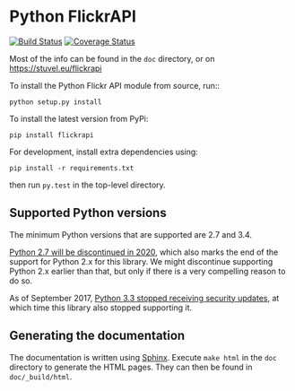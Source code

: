 Python FlickrAPI
================

[![Build
Status](https://travis-ci.org/sybrenstuvel/flickrapi.svg?branch=master)](https://travis-ci.org/sybrenstuvel/flickrapi)
[![Coverage
Status](https://coveralls.io/repos/github/sybrenstuvel/flickrapi/badge.svg?branch=master)](https://coveralls.io/github/sybrenstuvel/flickrapi?branch=master)

Most of the info can be found in the `doc` directory, or on
https://stuvel.eu/flickrapi

To install the Python Flickr API module from source, run::

    python setup.py install

To install the latest version from PyPi:

    pip install flickrapi

For development, install extra dependencies using:

    pip install -r requirements.txt

then run `py.test` in the top-level directory.

Supported Python versions
-------------------------

The minimum Python versions that are supported are 2.7 and 3.4.

[Python 2.7 will be discontinued in 2020](http://www.i-programmer.info/news/216-python/7179-python-27-to-be-maintained-until-2020.html),
which also marks the end of the support for Python 2.x for this
library. We might discontinue supporting Python 2.x earlier than that,
but only if there is a very compelling reason to do so.

As of September 2017, [Python 3.3 stopped receiving security
updates](https://www.python.org/dev/peps/pep-0398/#lifespan),
at which time this library also stopped supporting it.


Generating the documentation
----------------------------

The documentation is written using [Sphinx](http://www.sphinx-doc.org). Execute `make html` in the `doc`
directory to generate the HTML pages. They can then be found in
`doc/_build/html`.
